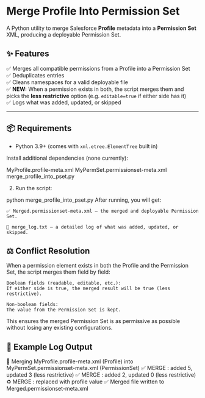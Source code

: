 # Merge Profile Into Permission Set

A Python utility to merge Salesforce **Profile** metadata into a **Permission Set** XML, producing a deployable Permission Set.

## ✨ Features
✅ Merges all compatible permissions from a Profile into a Permission Set  
✅ Deduplicates entries  
✅ Cleans namespaces for a valid deployable file  
✅ **NEW:** When a permission exists in both, the script merges them and picks the **less restrictive** option (e.g. `editable=true` if either side has it)  
✅ Logs what was added, updated, or skipped  

---

## 📦 Requirements
- Python 3.9+ (comes with `xml.etree.ElementTree` built in)

Install additional dependencies (none currently):

MyProfile.profile-meta.xml
MyPermSet.permissionset-meta.xml
merge_profile_into_pset.py


2. Run the script:

python merge_profile_into_pset.py
After running, you will get:

    ✅ Merged.permissionset-meta.xml – the merged and deployable Permission Set.

    📄 merge_log.txt – a detailed log of what was added, updated, or skipped.

## ⚖️ Conflict Resolution

When a permission element exists in both the Profile and the Permission Set, the script merges them field by field:

    Boolean fields (readable, editable, etc.):
    If either side is true, the merged result will be true (less restrictive).

    Non‑boolean fields:
    The value from the Permission Set is kept.

This ensures the merged Permission Set is as permissive as possible without losing any existing configurations.

## 📂 Example Log Output

🔧 Merging MyProfile.profile-meta.xml (Profile) into MyPermSet.permissionset-meta.xml (PermissionSet)
✅ MERGE <fieldPermissions>: added 5, updated 3 (less restrictive)
✅ MERGE <userPermissions>: added 2, updated 0 (less restrictive)
♻️ MERGE <label>: replaced with profile value
✅ Merged file written to Merged.permissionset-meta.xml


